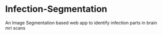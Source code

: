 # Infection-Segmentation
An Image Segmentation based web app to identify infection parts in brain mri scans
